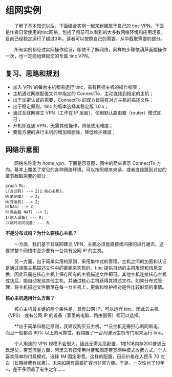 # 组网实例

　　了解了基本知识以后，下面结合实例一起来组建属于自己的 tinc VPN。下面是作者日常使用的tinc网络，包括了目前可以看到的大多数网络环境和应用场景，目前已经稳定运行了超过3年。读者可以按照自己的需要，从中截取需要的部分。

　　所有实例都经过实际操作验证，即使不了解网络，同样的步骤依葫芦画瓢操作一次，也一定能组建起您的专属 tinc VPN。



## 复习、思路和规划

* 加入 VPN 的每台主机都需运行 tinc，需有目标主机的操作权限；
* 主机通过网络配置文件中指定的 ConnectTo，主动连接到指定的主机；
* 出于加密认证的需要，ConnectTo 的双方皆需有对方主机的描述文件；
* 出于稳定原则，tinc 的版本选择其稳定版 1.0.x； 
* 通过互联网建立 VPN（工作在 IP 层面），使用默认路由器（router）模式即可；
* 开机即连通 VPN，无需其他操作，降低使用难度；
* 要能方便的进行主机的增加和删除，降低维护难度；



## 网络示意图

　　网络名称定为 *home_vpn*，下面是示意图，图中的箭头表示 ConnectTo 方向。基本上覆盖了常见的各种网络环境，可以按照顺序来读，或者直接跳到对应的章节截取需要的部分：

```mermaid
graph RL;
L(台式机) --> Z(1.核心主机);
W(笔记本) --> Z;
M(开发机) --> Z;
D(NAS) --> Z;
R(路由器 NAT) --> Z;
I(家人设备) --- R;
J(临时访问设备) --- R;
```





**不是分布式吗？为什么要核心主机？**

　　一方面，我们基于互联网建立 VPN，主机必须能直接或间接的进行通讯，这要求整个网络中至少要有一台具有公网 IP 的主机。

　　另一方面，出于简单实用的原则，采用集中式的管理。主机之间的加密和认证是通过读取主机描述文件中的密钥来实现的。tinc 提供自动的主机发现和信息交换，因此只需在核心主机上保存所有的主机描述文件即可。其他主机连接核心主机成功后，能自动发现其他主机，并通过核心主机获得其描述文件。如果分布式管理，将主机描述文件散落在每一台主机上，更新和维护相对是件比较麻烦的事情。



**核心主机选用什么方案？**

　　核心主机最关键的两个条件是，具有公网 IP，可以运行 tinc。因此云主机（VPS） 或有公网 IP 的设备（家里的电脑、路由器等）都可以选择。

　　**出于简单和稳定原则，我建议购买云主机。**云主机无需担心断网断电，而且一般都具 90% 以上的可靠性。我购置了一台*阿里云*主机专门用来运行 tinc。

　　个人用途的 VPN 规模不会很大，因此无需太高配置，1核1GB内存20G普通云盘足矣。带宽流量方面，阿里云有按使用付费和固定带宽两种模式收费方式。个人喜欢简单的付费模式，选择 1M 固定带宽。这样的配置，目前价格在人民币 70 左右（长期续费有优惠）。未来如果有需要扩容也非常方便。于是，一次性付了10年+，差不多涵盖了有生之年……

